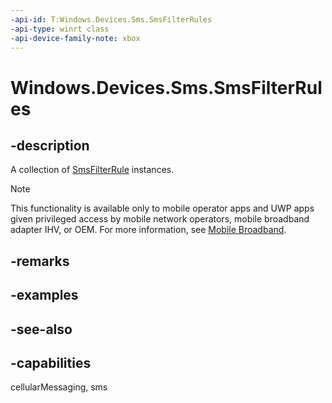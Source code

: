 ```yaml
---
-api-id: T:Windows.Devices.Sms.SmsFilterRules
-api-type: winrt class
-api-device-family-note: xbox
---
```


<!-- Class syntax.
public class SmsFilterRules : Windows.Devices.Sms.ISmsFilterRules
-->

# Windows.Devices.Sms.SmsFilterRules

## -description
A collection of [SmsFilterRule](smsfilterrule_smsfilterrule_2115813883.md) instances.

> [!NOTE]
> This functionality is available only to mobile operator apps and UWP apps given privileged access by mobile network operators, mobile broadband adapter IHV, or OEM. For more information, see [Mobile Broadband](/windows-hardware/drivers/mobilebroadband/index).

## -remarks

## -examples

## -see-also


## -capabilities
cellularMessaging, sms

